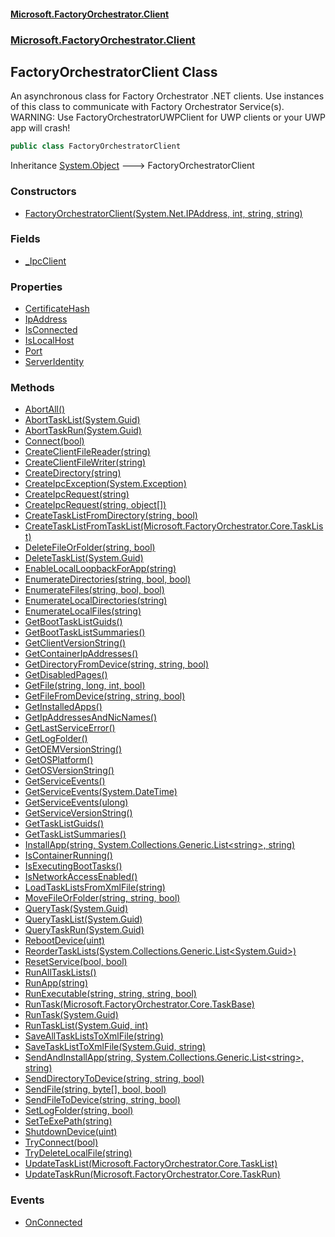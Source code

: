 #### [Microsoft.FactoryOrchestrator.Client](./Microsoft-FactoryOrchestrator-Client.md 'Microsoft.FactoryOrchestrator.Client')
### [Microsoft.FactoryOrchestrator.Client](./Microsoft-FactoryOrchestrator-Client.md 'Microsoft.FactoryOrchestrator.Client')
## FactoryOrchestratorClient Class
An asynchronous class for Factory Orchestrator .NET clients. Use instances of this class to communicate with Factory Orchestrator Service(s).  
WARNING: Use FactoryOrchestratorUWPClient for UWP clients or your UWP app will crash!  
```csharp
public class FactoryOrchestratorClient
```
Inheritance [System.Object](https://docs.microsoft.com/en-us/dotnet/api/System.Object 'System.Object') &#129106; FactoryOrchestratorClient  
### Constructors
- [FactoryOrchestratorClient(System.Net.IPAddress, int, string, string)](./Microsoft-FactoryOrchestrator-Client-FactoryOrchestratorClient-FactoryOrchestratorClient(System-Net-IPAddress_int_string_string).md 'Microsoft.FactoryOrchestrator.Client.FactoryOrchestratorClient.FactoryOrchestratorClient(System.Net.IPAddress, int, string, string)')
### Fields
- [_IpcClient](./Microsoft-FactoryOrchestrator-Client-FactoryOrchestratorClient-_IpcClient.md 'Microsoft.FactoryOrchestrator.Client.FactoryOrchestratorClient._IpcClient')
### Properties
- [CertificateHash](./Microsoft-FactoryOrchestrator-Client-FactoryOrchestratorClient-CertificateHash.md 'Microsoft.FactoryOrchestrator.Client.FactoryOrchestratorClient.CertificateHash')
- [IpAddress](./Microsoft-FactoryOrchestrator-Client-FactoryOrchestratorClient-IpAddress.md 'Microsoft.FactoryOrchestrator.Client.FactoryOrchestratorClient.IpAddress')
- [IsConnected](./Microsoft-FactoryOrchestrator-Client-FactoryOrchestratorClient-IsConnected.md 'Microsoft.FactoryOrchestrator.Client.FactoryOrchestratorClient.IsConnected')
- [IsLocalHost](./Microsoft-FactoryOrchestrator-Client-FactoryOrchestratorClient-IsLocalHost.md 'Microsoft.FactoryOrchestrator.Client.FactoryOrchestratorClient.IsLocalHost')
- [Port](./Microsoft-FactoryOrchestrator-Client-FactoryOrchestratorClient-Port.md 'Microsoft.FactoryOrchestrator.Client.FactoryOrchestratorClient.Port')
- [ServerIdentity](./Microsoft-FactoryOrchestrator-Client-FactoryOrchestratorClient-ServerIdentity.md 'Microsoft.FactoryOrchestrator.Client.FactoryOrchestratorClient.ServerIdentity')
### Methods
- [AbortAll()](./Microsoft-FactoryOrchestrator-Client-FactoryOrchestratorClient-AbortAll().md 'Microsoft.FactoryOrchestrator.Client.FactoryOrchestratorClient.AbortAll()')
- [AbortTaskList(System.Guid)](./Microsoft-FactoryOrchestrator-Client-FactoryOrchestratorClient-AbortTaskList(System-Guid).md 'Microsoft.FactoryOrchestrator.Client.FactoryOrchestratorClient.AbortTaskList(System.Guid)')
- [AbortTaskRun(System.Guid)](./Microsoft-FactoryOrchestrator-Client-FactoryOrchestratorClient-AbortTaskRun(System-Guid).md 'Microsoft.FactoryOrchestrator.Client.FactoryOrchestratorClient.AbortTaskRun(System.Guid)')
- [Connect(bool)](./Microsoft-FactoryOrchestrator-Client-FactoryOrchestratorClient-Connect(bool).md 'Microsoft.FactoryOrchestrator.Client.FactoryOrchestratorClient.Connect(bool)')
- [CreateClientFileReader(string)](./Microsoft-FactoryOrchestrator-Client-FactoryOrchestratorClient-CreateClientFileReader(string).md 'Microsoft.FactoryOrchestrator.Client.FactoryOrchestratorClient.CreateClientFileReader(string)')
- [CreateClientFileWriter(string)](./Microsoft-FactoryOrchestrator-Client-FactoryOrchestratorClient-CreateClientFileWriter(string).md 'Microsoft.FactoryOrchestrator.Client.FactoryOrchestratorClient.CreateClientFileWriter(string)')
- [CreateDirectory(string)](./Microsoft-FactoryOrchestrator-Client-FactoryOrchestratorClient-CreateDirectory(string).md 'Microsoft.FactoryOrchestrator.Client.FactoryOrchestratorClient.CreateDirectory(string)')
- [CreateIpcException(System.Exception)](./Microsoft-FactoryOrchestrator-Client-FactoryOrchestratorClient-CreateIpcException(System-Exception).md 'Microsoft.FactoryOrchestrator.Client.FactoryOrchestratorClient.CreateIpcException(System.Exception)')
- [CreateIpcRequest(string)](./Microsoft-FactoryOrchestrator-Client-FactoryOrchestratorClient-CreateIpcRequest(string).md 'Microsoft.FactoryOrchestrator.Client.FactoryOrchestratorClient.CreateIpcRequest(string)')
- [CreateIpcRequest(string, object[])](./Microsoft-FactoryOrchestrator-Client-FactoryOrchestratorClient-CreateIpcRequest(string_object--).md 'Microsoft.FactoryOrchestrator.Client.FactoryOrchestratorClient.CreateIpcRequest(string, object[])')
- [CreateTaskListFromDirectory(string, bool)](./Microsoft-FactoryOrchestrator-Client-FactoryOrchestratorClient-CreateTaskListFromDirectory(string_bool).md 'Microsoft.FactoryOrchestrator.Client.FactoryOrchestratorClient.CreateTaskListFromDirectory(string, bool)')
- [CreateTaskListFromTaskList(Microsoft.FactoryOrchestrator.Core.TaskList)](./Microsoft-FactoryOrchestrator-Client-FactoryOrchestratorClient-CreateTaskListFromTaskList(Microsoft-FactoryOrchestrator-Core-TaskList).md 'Microsoft.FactoryOrchestrator.Client.FactoryOrchestratorClient.CreateTaskListFromTaskList(Microsoft.FactoryOrchestrator.Core.TaskList)')
- [DeleteFileOrFolder(string, bool)](./Microsoft-FactoryOrchestrator-Client-FactoryOrchestratorClient-DeleteFileOrFolder(string_bool).md 'Microsoft.FactoryOrchestrator.Client.FactoryOrchestratorClient.DeleteFileOrFolder(string, bool)')
- [DeleteTaskList(System.Guid)](./Microsoft-FactoryOrchestrator-Client-FactoryOrchestratorClient-DeleteTaskList(System-Guid).md 'Microsoft.FactoryOrchestrator.Client.FactoryOrchestratorClient.DeleteTaskList(System.Guid)')
- [EnableLocalLoopbackForApp(string)](./Microsoft-FactoryOrchestrator-Client-FactoryOrchestratorClient-EnableLocalLoopbackForApp(string).md 'Microsoft.FactoryOrchestrator.Client.FactoryOrchestratorClient.EnableLocalLoopbackForApp(string)')
- [EnumerateDirectories(string, bool, bool)](./Microsoft-FactoryOrchestrator-Client-FactoryOrchestratorClient-EnumerateDirectories(string_bool_bool).md 'Microsoft.FactoryOrchestrator.Client.FactoryOrchestratorClient.EnumerateDirectories(string, bool, bool)')
- [EnumerateFiles(string, bool, bool)](./Microsoft-FactoryOrchestrator-Client-FactoryOrchestratorClient-EnumerateFiles(string_bool_bool).md 'Microsoft.FactoryOrchestrator.Client.FactoryOrchestratorClient.EnumerateFiles(string, bool, bool)')
- [EnumerateLocalDirectories(string)](./Microsoft-FactoryOrchestrator-Client-FactoryOrchestratorClient-EnumerateLocalDirectories(string).md 'Microsoft.FactoryOrchestrator.Client.FactoryOrchestratorClient.EnumerateLocalDirectories(string)')
- [EnumerateLocalFiles(string)](./Microsoft-FactoryOrchestrator-Client-FactoryOrchestratorClient-EnumerateLocalFiles(string).md 'Microsoft.FactoryOrchestrator.Client.FactoryOrchestratorClient.EnumerateLocalFiles(string)')
- [GetBootTaskListGuids()](./Microsoft-FactoryOrchestrator-Client-FactoryOrchestratorClient-GetBootTaskListGuids().md 'Microsoft.FactoryOrchestrator.Client.FactoryOrchestratorClient.GetBootTaskListGuids()')
- [GetBootTaskListSummaries()](./Microsoft-FactoryOrchestrator-Client-FactoryOrchestratorClient-GetBootTaskListSummaries().md 'Microsoft.FactoryOrchestrator.Client.FactoryOrchestratorClient.GetBootTaskListSummaries()')
- [GetClientVersionString()](./Microsoft-FactoryOrchestrator-Client-FactoryOrchestratorClient-GetClientVersionString().md 'Microsoft.FactoryOrchestrator.Client.FactoryOrchestratorClient.GetClientVersionString()')
- [GetContainerIpAddresses()](./Microsoft-FactoryOrchestrator-Client-FactoryOrchestratorClient-GetContainerIpAddresses().md 'Microsoft.FactoryOrchestrator.Client.FactoryOrchestratorClient.GetContainerIpAddresses()')
- [GetDirectoryFromDevice(string, string, bool)](./Microsoft-FactoryOrchestrator-Client-FactoryOrchestratorClient-GetDirectoryFromDevice(string_string_bool).md 'Microsoft.FactoryOrchestrator.Client.FactoryOrchestratorClient.GetDirectoryFromDevice(string, string, bool)')
- [GetDisabledPages()](./Microsoft-FactoryOrchestrator-Client-FactoryOrchestratorClient-GetDisabledPages().md 'Microsoft.FactoryOrchestrator.Client.FactoryOrchestratorClient.GetDisabledPages()')
- [GetFile(string, long, int, bool)](./Microsoft-FactoryOrchestrator-Client-FactoryOrchestratorClient-GetFile(string_long_int_bool).md 'Microsoft.FactoryOrchestrator.Client.FactoryOrchestratorClient.GetFile(string, long, int, bool)')
- [GetFileFromDevice(string, string, bool)](./Microsoft-FactoryOrchestrator-Client-FactoryOrchestratorClient-GetFileFromDevice(string_string_bool).md 'Microsoft.FactoryOrchestrator.Client.FactoryOrchestratorClient.GetFileFromDevice(string, string, bool)')
- [GetInstalledApps()](./Microsoft-FactoryOrchestrator-Client-FactoryOrchestratorClient-GetInstalledApps().md 'Microsoft.FactoryOrchestrator.Client.FactoryOrchestratorClient.GetInstalledApps()')
- [GetIpAddressesAndNicNames()](./Microsoft-FactoryOrchestrator-Client-FactoryOrchestratorClient-GetIpAddressesAndNicNames().md 'Microsoft.FactoryOrchestrator.Client.FactoryOrchestratorClient.GetIpAddressesAndNicNames()')
- [GetLastServiceError()](./Microsoft-FactoryOrchestrator-Client-FactoryOrchestratorClient-GetLastServiceError().md 'Microsoft.FactoryOrchestrator.Client.FactoryOrchestratorClient.GetLastServiceError()')
- [GetLogFolder()](./Microsoft-FactoryOrchestrator-Client-FactoryOrchestratorClient-GetLogFolder().md 'Microsoft.FactoryOrchestrator.Client.FactoryOrchestratorClient.GetLogFolder()')
- [GetOEMVersionString()](./Microsoft-FactoryOrchestrator-Client-FactoryOrchestratorClient-GetOEMVersionString().md 'Microsoft.FactoryOrchestrator.Client.FactoryOrchestratorClient.GetOEMVersionString()')
- [GetOSPlatform()](./Microsoft-FactoryOrchestrator-Client-FactoryOrchestratorClient-GetOSPlatform().md 'Microsoft.FactoryOrchestrator.Client.FactoryOrchestratorClient.GetOSPlatform()')
- [GetOSVersionString()](./Microsoft-FactoryOrchestrator-Client-FactoryOrchestratorClient-GetOSVersionString().md 'Microsoft.FactoryOrchestrator.Client.FactoryOrchestratorClient.GetOSVersionString()')
- [GetServiceEvents()](./Microsoft-FactoryOrchestrator-Client-FactoryOrchestratorClient-GetServiceEvents().md 'Microsoft.FactoryOrchestrator.Client.FactoryOrchestratorClient.GetServiceEvents()')
- [GetServiceEvents(System.DateTime)](./Microsoft-FactoryOrchestrator-Client-FactoryOrchestratorClient-GetServiceEvents(System-DateTime).md 'Microsoft.FactoryOrchestrator.Client.FactoryOrchestratorClient.GetServiceEvents(System.DateTime)')
- [GetServiceEvents(ulong)](./Microsoft-FactoryOrchestrator-Client-FactoryOrchestratorClient-GetServiceEvents(ulong).md 'Microsoft.FactoryOrchestrator.Client.FactoryOrchestratorClient.GetServiceEvents(ulong)')
- [GetServiceVersionString()](./Microsoft-FactoryOrchestrator-Client-FactoryOrchestratorClient-GetServiceVersionString().md 'Microsoft.FactoryOrchestrator.Client.FactoryOrchestratorClient.GetServiceVersionString()')
- [GetTaskListGuids()](./Microsoft-FactoryOrchestrator-Client-FactoryOrchestratorClient-GetTaskListGuids().md 'Microsoft.FactoryOrchestrator.Client.FactoryOrchestratorClient.GetTaskListGuids()')
- [GetTaskListSummaries()](./Microsoft-FactoryOrchestrator-Client-FactoryOrchestratorClient-GetTaskListSummaries().md 'Microsoft.FactoryOrchestrator.Client.FactoryOrchestratorClient.GetTaskListSummaries()')
- [InstallApp(string, System.Collections.Generic.List&lt;string&gt;, string)](./Microsoft-FactoryOrchestrator-Client-FactoryOrchestratorClient-InstallApp(string_System-Collections-Generic-List-string-_string).md 'Microsoft.FactoryOrchestrator.Client.FactoryOrchestratorClient.InstallApp(string, System.Collections.Generic.List&lt;string&gt;, string)')
- [IsContainerRunning()](./Microsoft-FactoryOrchestrator-Client-FactoryOrchestratorClient-IsContainerRunning().md 'Microsoft.FactoryOrchestrator.Client.FactoryOrchestratorClient.IsContainerRunning()')
- [IsExecutingBootTasks()](./Microsoft-FactoryOrchestrator-Client-FactoryOrchestratorClient-IsExecutingBootTasks().md 'Microsoft.FactoryOrchestrator.Client.FactoryOrchestratorClient.IsExecutingBootTasks()')
- [IsNetworkAccessEnabled()](./Microsoft-FactoryOrchestrator-Client-FactoryOrchestratorClient-IsNetworkAccessEnabled().md 'Microsoft.FactoryOrchestrator.Client.FactoryOrchestratorClient.IsNetworkAccessEnabled()')
- [LoadTaskListsFromXmlFile(string)](./Microsoft-FactoryOrchestrator-Client-FactoryOrchestratorClient-LoadTaskListsFromXmlFile(string).md 'Microsoft.FactoryOrchestrator.Client.FactoryOrchestratorClient.LoadTaskListsFromXmlFile(string)')
- [MoveFileOrFolder(string, string, bool)](./Microsoft-FactoryOrchestrator-Client-FactoryOrchestratorClient-MoveFileOrFolder(string_string_bool).md 'Microsoft.FactoryOrchestrator.Client.FactoryOrchestratorClient.MoveFileOrFolder(string, string, bool)')
- [QueryTask(System.Guid)](./Microsoft-FactoryOrchestrator-Client-FactoryOrchestratorClient-QueryTask(System-Guid).md 'Microsoft.FactoryOrchestrator.Client.FactoryOrchestratorClient.QueryTask(System.Guid)')
- [QueryTaskList(System.Guid)](./Microsoft-FactoryOrchestrator-Client-FactoryOrchestratorClient-QueryTaskList(System-Guid).md 'Microsoft.FactoryOrchestrator.Client.FactoryOrchestratorClient.QueryTaskList(System.Guid)')
- [QueryTaskRun(System.Guid)](./Microsoft-FactoryOrchestrator-Client-FactoryOrchestratorClient-QueryTaskRun(System-Guid).md 'Microsoft.FactoryOrchestrator.Client.FactoryOrchestratorClient.QueryTaskRun(System.Guid)')
- [RebootDevice(uint)](./Microsoft-FactoryOrchestrator-Client-FactoryOrchestratorClient-RebootDevice(uint).md 'Microsoft.FactoryOrchestrator.Client.FactoryOrchestratorClient.RebootDevice(uint)')
- [ReorderTaskLists(System.Collections.Generic.List&lt;System.Guid&gt;)](./Microsoft-FactoryOrchestrator-Client-FactoryOrchestratorClient-ReorderTaskLists(System-Collections-Generic-List-System-Guid-).md 'Microsoft.FactoryOrchestrator.Client.FactoryOrchestratorClient.ReorderTaskLists(System.Collections.Generic.List&lt;System.Guid&gt;)')
- [ResetService(bool, bool)](./Microsoft-FactoryOrchestrator-Client-FactoryOrchestratorClient-ResetService(bool_bool).md 'Microsoft.FactoryOrchestrator.Client.FactoryOrchestratorClient.ResetService(bool, bool)')
- [RunAllTaskLists()](./Microsoft-FactoryOrchestrator-Client-FactoryOrchestratorClient-RunAllTaskLists().md 'Microsoft.FactoryOrchestrator.Client.FactoryOrchestratorClient.RunAllTaskLists()')
- [RunApp(string)](./Microsoft-FactoryOrchestrator-Client-FactoryOrchestratorClient-RunApp(string).md 'Microsoft.FactoryOrchestrator.Client.FactoryOrchestratorClient.RunApp(string)')
- [RunExecutable(string, string, string, bool)](./Microsoft-FactoryOrchestrator-Client-FactoryOrchestratorClient-RunExecutable(string_string_string_bool).md 'Microsoft.FactoryOrchestrator.Client.FactoryOrchestratorClient.RunExecutable(string, string, string, bool)')
- [RunTask(Microsoft.FactoryOrchestrator.Core.TaskBase)](./Microsoft-FactoryOrchestrator-Client-FactoryOrchestratorClient-RunTask(Microsoft-FactoryOrchestrator-Core-TaskBase).md 'Microsoft.FactoryOrchestrator.Client.FactoryOrchestratorClient.RunTask(Microsoft.FactoryOrchestrator.Core.TaskBase)')
- [RunTask(System.Guid)](./Microsoft-FactoryOrchestrator-Client-FactoryOrchestratorClient-RunTask(System-Guid).md 'Microsoft.FactoryOrchestrator.Client.FactoryOrchestratorClient.RunTask(System.Guid)')
- [RunTaskList(System.Guid, int)](./Microsoft-FactoryOrchestrator-Client-FactoryOrchestratorClient-RunTaskList(System-Guid_int).md 'Microsoft.FactoryOrchestrator.Client.FactoryOrchestratorClient.RunTaskList(System.Guid, int)')
- [SaveAllTaskListsToXmlFile(string)](./Microsoft-FactoryOrchestrator-Client-FactoryOrchestratorClient-SaveAllTaskListsToXmlFile(string).md 'Microsoft.FactoryOrchestrator.Client.FactoryOrchestratorClient.SaveAllTaskListsToXmlFile(string)')
- [SaveTaskListToXmlFile(System.Guid, string)](./Microsoft-FactoryOrchestrator-Client-FactoryOrchestratorClient-SaveTaskListToXmlFile(System-Guid_string).md 'Microsoft.FactoryOrchestrator.Client.FactoryOrchestratorClient.SaveTaskListToXmlFile(System.Guid, string)')
- [SendAndInstallApp(string, System.Collections.Generic.List&lt;string&gt;, string)](./Microsoft-FactoryOrchestrator-Client-FactoryOrchestratorClient-SendAndInstallApp(string_System-Collections-Generic-List-string-_string).md 'Microsoft.FactoryOrchestrator.Client.FactoryOrchestratorClient.SendAndInstallApp(string, System.Collections.Generic.List&lt;string&gt;, string)')
- [SendDirectoryToDevice(string, string, bool)](./Microsoft-FactoryOrchestrator-Client-FactoryOrchestratorClient-SendDirectoryToDevice(string_string_bool).md 'Microsoft.FactoryOrchestrator.Client.FactoryOrchestratorClient.SendDirectoryToDevice(string, string, bool)')
- [SendFile(string, byte[], bool, bool)](./Microsoft-FactoryOrchestrator-Client-FactoryOrchestratorClient-SendFile(string_byte--_bool_bool).md 'Microsoft.FactoryOrchestrator.Client.FactoryOrchestratorClient.SendFile(string, byte[], bool, bool)')
- [SendFileToDevice(string, string, bool)](./Microsoft-FactoryOrchestrator-Client-FactoryOrchestratorClient-SendFileToDevice(string_string_bool).md 'Microsoft.FactoryOrchestrator.Client.FactoryOrchestratorClient.SendFileToDevice(string, string, bool)')
- [SetLogFolder(string, bool)](./Microsoft-FactoryOrchestrator-Client-FactoryOrchestratorClient-SetLogFolder(string_bool).md 'Microsoft.FactoryOrchestrator.Client.FactoryOrchestratorClient.SetLogFolder(string, bool)')
- [SetTeExePath(string)](./Microsoft-FactoryOrchestrator-Client-FactoryOrchestratorClient-SetTeExePath(string).md 'Microsoft.FactoryOrchestrator.Client.FactoryOrchestratorClient.SetTeExePath(string)')
- [ShutdownDevice(uint)](./Microsoft-FactoryOrchestrator-Client-FactoryOrchestratorClient-ShutdownDevice(uint).md 'Microsoft.FactoryOrchestrator.Client.FactoryOrchestratorClient.ShutdownDevice(uint)')
- [TryConnect(bool)](./Microsoft-FactoryOrchestrator-Client-FactoryOrchestratorClient-TryConnect(bool).md 'Microsoft.FactoryOrchestrator.Client.FactoryOrchestratorClient.TryConnect(bool)')
- [TryDeleteLocalFile(string)](./Microsoft-FactoryOrchestrator-Client-FactoryOrchestratorClient-TryDeleteLocalFile(string).md 'Microsoft.FactoryOrchestrator.Client.FactoryOrchestratorClient.TryDeleteLocalFile(string)')
- [UpdateTaskList(Microsoft.FactoryOrchestrator.Core.TaskList)](./Microsoft-FactoryOrchestrator-Client-FactoryOrchestratorClient-UpdateTaskList(Microsoft-FactoryOrchestrator-Core-TaskList).md 'Microsoft.FactoryOrchestrator.Client.FactoryOrchestratorClient.UpdateTaskList(Microsoft.FactoryOrchestrator.Core.TaskList)')
- [UpdateTaskRun(Microsoft.FactoryOrchestrator.Core.TaskRun)](./Microsoft-FactoryOrchestrator-Client-FactoryOrchestratorClient-UpdateTaskRun(Microsoft-FactoryOrchestrator-Core-TaskRun).md 'Microsoft.FactoryOrchestrator.Client.FactoryOrchestratorClient.UpdateTaskRun(Microsoft.FactoryOrchestrator.Core.TaskRun)')
### Events
- [OnConnected](./Microsoft-FactoryOrchestrator-Client-FactoryOrchestratorClient-OnConnected.md 'Microsoft.FactoryOrchestrator.Client.FactoryOrchestratorClient.OnConnected')
